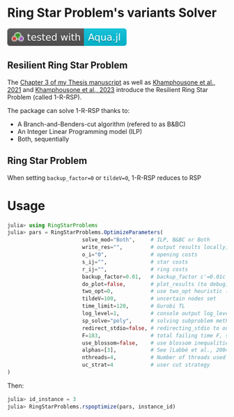 # Ring Star Problem's variants Solver
[![Aqua QA](https://raw.githubusercontent.com/JuliaTesting/Aqua.jl/master/badge.svg)](https://github.com/JuliaTesting/Aqua.jl)

## Resilient Ring Star Problem
The [Chapter 3 of my Thesis manuscript](https://theses.hal.science/tel-04319443) as well as [Khamphousone et al., 2021](https://www.researchgate.net/profile/Fabian-Castano/publication/351117932_Introducing_the_Resilient_Ring_Star_Problem/links/60886e808ea909241e2c5ee0/Introducing-the-Resilient-Ring-Star-Problem.pdf) and [Khamphousone et al., 2023](https://hal.science/hal-04286851) introduce the Resilient Ring Star Problem (called 1-R-RSP).

The package can solve 1-R-RSP thanks to:
 - A Branch-and-Benders-cut algorithm (refered to as B&BC)
 - An Integer Linear Programming model (ILP)
 - Both, sequentially

## Ring Star Problem

When setting `backup_factor=0` or `tildeV=0`, 1-R-RSP reduces to RSP


# Usage
```julia
julia> using RingStarProblems
julia> pars = RingStarProblems.OptimizeParameters(
                        solve_mod="Both",     # ILP, B&BC or Both
                        write_res="",         # output results locally, html or no output ""
                        o_i="0",              # opening costs
                        s_ij="",              # star costs
                        r_ij="",              # ring costs
                        backup_factor=0.01,   # backup_factor c'=0.01c and d'=0.01c
                        do_plot=false,        # plot_results (to debug)
                        two_opt=0,            # use two_opt heuristic (not functional yet)
                        tildeV=100,           # uncertain nodes set
                        time_limit=120,       # Gurobi TL
                        log_level=1,          # console output log_level
                        sp_solve="poly",      # solving subproblem method for B&BC
                        redirect_stdio=false, # redirecting_stdio to output file
                        F=183,                # total failing time F, see PhD manuscript
                        use_blossom=false,    # use blossom inequalities (not functional yet)
                        alphas=[3],           # See [Labbé et al., 2004](ttps://doi.org/10.1002/net.10114)
                        nthreads=4,           # Number of threads used in GUROBI, set 0 for maximum number of available threads
                        uc_strat=4            # user cut strategy
)
```
Then:
```julia
julia> id_instance = 3
julia> RingStarProblems.rspoptimize(pars, instance_id)
```
